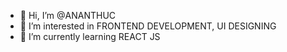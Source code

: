 - 👋 Hi, I’m @ANANTHUC
- 👀 I’m interested in FRONTEND DEVELOPMENT, UI DESIGNING
- 🌱 I’m currently learning REACT JS
